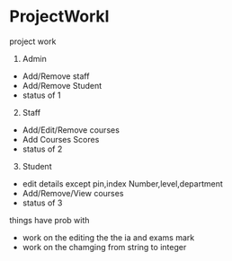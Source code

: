 # ProjectWorkl
project work

1) Admin
 - Add/Remove staff
 - Add/Remove Student 
 - status of 1


2) Staff 
 - Add/Edit/Remove courses
 - Add Courses Scores
 - status of 2


3) Student
 - edit details except pin,index Number,level,department
 - Add/Remove/View courses
 - status of 3

things have prob with 
 - work on the editing the the ia and exams mark
 - work on the chamging from string to integer

